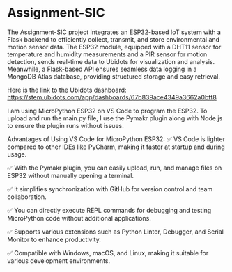 # Assignment-SIC
The Assignment-SIC project integrates an ESP32-based IoT system with a Flask backend to efficiently collect, transmit, and store environmental and motion sensor data. The ESP32 module, equipped with a DHT11 sensor for temperature and humidity measurements and a PIR sensor for motion detection, sends real-time data to Ubidots for visualization and analysis. Meanwhile, a Flask-based API ensures seamless data logging in a MongoDB Atlas database, providing structured storage and easy retrieval.

Here is the link to the Ubidots dashboard: https://stem.ubidots.com/app/dashboards/67b839ace4349a3662a0bff8

I am using MicroPython ESP32 on VS Code to program the ESP32. To upload and run the main.py file, I use the Pymakr plugin along with Node.js to ensure the plugin runs without issues.

Advantages of Using VS Code for MicroPython ESP32:
✅ VS Code is lighter compared to other IDEs like PyCharm, making it faster at startup and during usage.

✅ With the Pymakr plugin, you can easily upload, run, and manage files on ESP32 without manually opening a terminal.

✅ It simplifies synchronization with GitHub for version control and team collaboration.

✅ You can directly execute REPL commands for debugging and testing MicroPython code without additional applications.

✅ Supports various extensions such as Python Linter, Debugger, and Serial Monitor to enhance productivity.

✅ Compatible with Windows, macOS, and Linux, making it suitable for various development environments.

